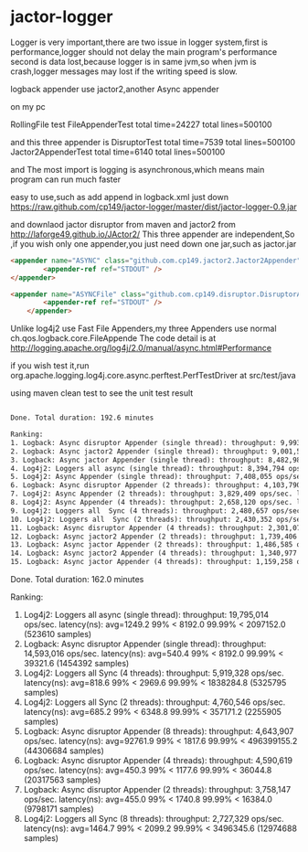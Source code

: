 jactor-logger
=============
Logger is very important,there are two issue in logger system,first is performance,logger should not delay the main program's performance
second is data lost,because logger is in same jvm,so when jvm is crash,logger messages may lost if the writing speed is slow.  


logback appender use jactor2,another Async appender

on my pc

RollingFile test 
FileAppenderTest total  time=24227 total lines=500100

and this three appender is 
DisruptorTest total  time=7539 total lines=500100 
Jactor2AppenderTest total  time=6140 total lines=500100

and The most import is logging is asynchronous,which means main program can run much faster

 

easy to use,such as add append in logback.xml
just down https://raw.github.com/cp149/jactor-logger/master/dist/jactor-logger-0.9.jar

and downlaod jactor disruptor from maven
and jactor2 from http://laforge49.github.io/JActor2/
This three appender are independent,So ,if you wish only one appender,you just need down one jar,such as jactor.jar
```html
<appender name="ASYNC" class="github.com.cp149.jactor2.Jactor2Appender">
		<appender-ref ref="STDOUT" />
</appender>
```
```html	
<appender name="ASYNCFile" class="github.com.cp149.disruptor.DisruptorAppender">		
		<appender-ref ref="STDOUT" />
	</appender>
```
Unlike log4j2 use Fast File Appenders,my three  Appenders use normal ch.qos.logback.core.FileAppende
The  code detail is at http://logging.apache.org/log4j/2.0/manual/async.html#Performance

if you wish test it,run org.apache.logging.log4j.core.async.perftest.PerfTestDriver at src/test/java

using maven clean test to see the unit test result
```html

Done. Total duration: 192.6 minutes

Ranking:
1. Logback: Async disruptor Appender (single thread): throughput: 9,993,043 ops/sec. latency(ns): avg=3532.4 99% < 19660.8 99.99% < 16829644.8 (285431 samples)
2. Logback: Async jactor2 Appender (single thread): throughput: 9,001,575 ops/sec. latency(ns): avg=1210.0 99% < 2048.0 99.99% < 65536.0 (21476524 samples)
3. Logback: Async jactor Appender (single thread): throughput: 8,482,989 ops/sec. latency(ns): avg=1201.4 99% < 2048.0 99.99% < 65536.0 (22639435 samples)
4. Log4j2: Loggers all async (single thread): throughput: 8,394,794 ops/sec. latency(ns): avg=8631.6 99% < 13107.2 99.99% < 26869760.0 (610686 samples)
5. Log4j2: Async Appender (single thread): throughput: 7,408,055 ops/sec. latency(ns): avg=864.6 99% < 4096.0 99.99% < 131072.0 (478795 samples)
6. Logback: Async disruptor Appender (2 threads): throughput: 4,103,790 ops/sec. latency(ns): avg=884.1 99% < 4505.6 99.99% < 65536.0 (4500675 samples)
7. Log4j2: Async Appender (2 threads): throughput: 3,829,409 ops/sec. latency(ns): avg=685.1 99% < 4096.0 99.99% < 65536.0 (2034956 samples)
8. Log4j2: Async Appender (4 threads): throughput: 2,658,120 ops/sec. latency(ns): avg=607.9 99% < 2048.0 99.99% < 239206.4 (19951913 samples)
9. Log4j2: Loggers all  Sync (4 threads): throughput: 2,480,657 ops/sec. latency(ns): avg=4324.3 99% < 7372.8 99.99% < 13841203.2 (6575838 samples)
10. Log4j2: Loggers all  Sync (2 threads): throughput: 2,430,352 ops/sec. latency(ns): avg=651.3 99% < 2457.6 99.99% < 65536.0 (8625233 samples)
11. Logback: Async disruptor Appender (4 threads): throughput: 2,301,079 ops/sec. latency(ns): avg=7799.6 99% < 4300.8 99.99% < 24169676.8 (7478483 samples)
12. Logback: Async jactor2 Appender (2 threads): throughput: 1,739,406 ops/sec. latency(ns): avg=931.2 99% < 2048.0 99.99% < 42598.4 (48717475 samples)
13. Logback: Async jactor Appender (2 threads): throughput: 1,486,585 ops/sec. latency(ns): avg=930.7 99% < 2048.0 99.99% < 36044.8 (49685633 samples)
14. Logback: Async jactor2 Appender (4 threads): throughput: 1,340,977 ops/sec. latency(ns): avg=1253.6 99% < 1587.2 99.99% < 80281.6 (87902519 samples)
15. Logback: Async jactor Appender (4 threads): throughput: 1,159,258 ops/sec. latency(ns): avg=1020.1 99% < 1587.2 99.99% < 77004.8 (99564074 samples)
```
Done. Total duration: 162.0 minutes

Ranking:
1. Log4j2: Loggers all async (single thread): throughput: 19,795,014 ops/sec. latency(ns): avg=1249.2 99% < 8192.0 99.99% < 2097152.0 (523610 samples)
2. Logback: Async disruptor Appender (single thread): throughput: 14,593,016 ops/sec. latency(ns): avg=540.4 99% < 8192.0 99.99% < 39321.6 (1454392 samples)
3. Log4j2: Loggers all  Sync (4 threads): throughput: 5,919,328 ops/sec. latency(ns): avg=818.6 99% < 2969.6 99.99% < 1838284.8 (5325795 samples)
4. Log4j2: Loggers all  Sync (2 threads): throughput: 4,760,546 ops/sec. latency(ns): avg=685.2 99% < 6348.8 99.99% < 357171.2 (2255905 samples)
5. Logback: Async disruptor Appender (8 threads): throughput: 4,643,907 ops/sec. latency(ns): avg=92761.9 99% < 1817.6 99.99% < 496399155.2 (44306684 samples)
6. Logback: Async disruptor Appender (4 threads): throughput: 4,590,619 ops/sec. latency(ns): avg=450.3 99% < 1177.6 99.99% < 36044.8 (20317563 samples)
7. Logback: Async disruptor Appender (2 threads): throughput: 3,758,147 ops/sec. latency(ns): avg=455.0 99% < 1740.8 99.99% < 16384.0 (9798171 samples)
8. Log4j2: Loggers all  Sync (8 threads): throughput: 2,727,329 ops/sec. latency(ns): avg=1464.7 99% < 2099.2 99.99% < 3496345.6 (12974688 samples)

